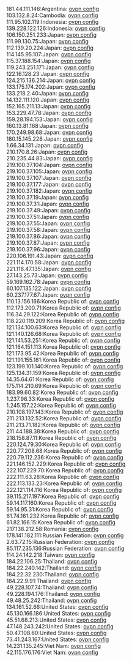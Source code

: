 181.44.111.146:Argentina: [ovpn config](vpn/181_44_111_146.ovpn)  
103.132.8.24:Cambodia: [ovpn config](vpn/103_132_8_24.ovpn)  
111.95.102.119:Indonesia: [ovpn config](vpn/111_95_102_119.ovpn)  
139.228.122.126:Indonesia: [ovpn config](vpn/139_228_122_126.ovpn)  
106.150.251.233:Japan: [ovpn config](vpn/106_150_251_233.ovpn)  
111.99.130.75:Japan: [ovpn config](vpn/111_99_130_75.ovpn)  
112.139.20.224:Japan: [ovpn config](vpn/112_139_20_224.ovpn)  
114.145.95.107:Japan: [ovpn config](vpn/114_145_95_107.ovpn)  
115.37.188.154:Japan: [ovpn config](vpn/115_37_188_154.ovpn)  
119.243.251.171:Japan: [ovpn config](vpn/119_243_251_171.ovpn)  
122.16.128.23:Japan: [ovpn config](vpn/122_16_128_23.ovpn)  
124.215.136.214:Japan: [ovpn config](vpn/124_215_136_214.ovpn)  
133.175.174.202:Japan: [ovpn config](vpn/133_175_174_202.ovpn)  
133.218.2.40:Japan: [ovpn config](vpn/133_218_2_40.ovpn)  
14.132.111.120:Japan: [ovpn config](vpn/14_132_111_120.ovpn)  
152.165.211.13:Japan: [ovpn config](vpn/152_165_211_13.ovpn)  
153.229.47.78:Japan: [ovpn config](vpn/153_229_47_78.ovpn)  
159.28.194.153:Japan: [ovpn config](vpn/159_28_194_153.ovpn)  
160.13.81.168:Japan: [ovpn config](vpn/160_13_81_168.ovpn)  
170.249.98.68:Japan: [ovpn config](vpn/170_249_98_68.ovpn)  
180.15.145.228:Japan: [ovpn config](vpn/180_15_145_228.ovpn)  
1.66.34.131:Japan: [ovpn config](vpn/1_66_34_131.ovpn)  
210.170.8.26:Japan: [ovpn config](vpn/210_170_8_26.ovpn)  
210.235.44.83:Japan: [ovpn config](vpn/210_235_44_83.ovpn)  
219.100.37.104:Japan: [ovpn config](vpn/219_100_37_104.ovpn)  
219.100.37.105:Japan: [ovpn config](vpn/219_100_37_105.ovpn)  
219.100.37.107:Japan: [ovpn config](vpn/219_100_37_107.ovpn)  
219.100.37.177:Japan: [ovpn config](vpn/219_100_37_177.ovpn)  
219.100.37.182:Japan: [ovpn config](vpn/219_100_37_182.ovpn)  
219.100.37.19:Japan: [ovpn config](vpn/219_100_37_19.ovpn)  
219.100.37.31:Japan: [ovpn config](vpn/219_100_37_31.ovpn)  
219.100.37.49:Japan: [ovpn config](vpn/219_100_37_49.ovpn)  
219.100.37.51:Japan: [ovpn config](vpn/219_100_37_51.ovpn)  
219.100.37.55:Japan: [ovpn config](vpn/219_100_37_55.ovpn)  
219.100.37.58:Japan: [ovpn config](vpn/219_100_37_58.ovpn)  
219.100.37.86:Japan: [ovpn config](vpn/219_100_37_86.ovpn)  
219.100.37.87:Japan: [ovpn config](vpn/219_100_37_87.ovpn)  
219.100.37.96:Japan: [ovpn config](vpn/219_100_37_96.ovpn)  
220.106.191.43:Japan: [ovpn config](vpn/220_106_191_43.ovpn)  
221.114.170.58:Japan: [ovpn config](vpn/221_114_170_58.ovpn)  
221.118.47.135:Japan: [ovpn config](vpn/221_118_47_135.ovpn)  
27.143.25.73:Japan: [ovpn config](vpn/27_143_25_73.ovpn)  
59.169.162.78:Japan: [ovpn config](vpn/59_169_162_78.ovpn)  
60.107.135.122:Japan: [ovpn config](vpn/60_107_135_122.ovpn)  
60.237.177.67:Japan: [ovpn config](vpn/60_237_177_67.ovpn)  
110.13.156.166:Korea Republic of: [ovpn config](vpn/110_13_156_166.ovpn)  
112.173.200.71:Korea Republic of: [ovpn config](vpn/112_173_200_71.ovpn)  
116.34.29.122:Korea Republic of: [ovpn config](vpn/116_34_29_122.ovpn)  
118.220.119.209:Korea Republic of: [ovpn config](vpn/118_220_119_209.ovpn)  
121.134.100.63:Korea Republic of: [ovpn config](vpn/121_134_100_63.ovpn)  
121.140.126.68:Korea Republic of: [ovpn config](vpn/121_140_126_68.ovpn)  
121.141.53.251:Korea Republic of: [ovpn config](vpn/121_141_53_251.ovpn)  
121.164.151.113:Korea Republic of: [ovpn config](vpn/121_164_151_113.ovpn)  
121.173.95.42:Korea Republic of: [ovpn config](vpn/121_173_95_42.ovpn)  
121.191.155.181:Korea Republic of: [ovpn config](vpn/121_191_155_181.ovpn)  
123.199.101.140:Korea Republic of: [ovpn config](vpn/123_199_101_140.ovpn)  
125.134.31.159:Korea Republic of: [ovpn config](vpn/125_134_31_159.ovpn)  
14.35.64.61:Korea Republic of: [ovpn config](vpn/14_35_64_61.ovpn)  
175.114.210.69:Korea Republic of: [ovpn config](vpn/175_114_210_69.ovpn)  
183.99.60.82:Korea Republic of: [ovpn config](vpn/183_99_60_82.ovpn)  
1.237.96.33:Korea Republic of: [ovpn config](vpn/1_237_96_33.ovpn)  
1.245.157.22:Korea Republic of: [ovpn config](vpn/1_245_157_22.ovpn)  
210.108.197.143:Korea Republic of: [ovpn config](vpn/210_108_197_143.ovpn)  
211.213.132.52:Korea Republic of: [ovpn config](vpn/211_213_132_52.ovpn)  
211.213.71.182:Korea Republic of: [ovpn config](vpn/211_213_71_182.ovpn)  
211.44.188.38:Korea Republic of: [ovpn config](vpn/211_44_188_38.ovpn)  
218.158.87.11:Korea Republic of: [ovpn config](vpn/218_158_87_11.ovpn)  
220.124.79.30:Korea Republic of: [ovpn config](vpn/220_124_79_30.ovpn)  
220.77.208.68:Korea Republic of: [ovpn config](vpn/220_77_208_68.ovpn)  
220.79.112.236:Korea Republic of: [ovpn config](vpn/220_79_112_236.ovpn)  
221.146.152.229:Korea Republic of: [ovpn config](vpn/221_146_152_229.ovpn)  
222.107.229.70:Korea Republic of: [ovpn config](vpn/222_107_229_70.ovpn)  
222.111.63.28:Korea Republic of: [ovpn config](vpn/222_111_63_28.ovpn)  
222.113.133.23:Korea Republic of: [ovpn config](vpn/222_113_133_23.ovpn)  
222.121.114.116:Korea Republic of: [ovpn config](vpn/222_121_114_116.ovpn)  
39.115.217.197:Korea Republic of: [ovpn config](vpn/39_115_217_197.ovpn)  
59.14.117.160:Korea Republic of: [ovpn config](vpn/59_14_117_160.ovpn)  
59.14.95.31:Korea Republic of: [ovpn config](vpn/59_14_95_31.ovpn)  
61.74.161.232:Korea Republic of: [ovpn config](vpn/61_74_161_232.ovpn)  
61.82.166.15:Korea Republic of: [ovpn config](vpn/61_82_166_15.ovpn)  
217.138.212.58:Romania: [ovpn config](vpn/217_138_212_58.ovpn)  
178.141.182.111:Russian Federation: [ovpn config](vpn/178_141_182_111.ovpn)  
2.63.72.15:Russian Federation: [ovpn config](vpn/2_63_72_15.ovpn)  
85.117.235.136:Russian Federation: [ovpn config](vpn/85_117_235_136.ovpn)  
114.24.142.218:Taiwan: [ovpn config](vpn/114_24_142_218.ovpn)  
184.22.106.25:Thailand: [ovpn config](vpn/184_22_106_25.ovpn)  
184.22.240.142:Thailand: [ovpn config](vpn/184_22_240_142.ovpn)  
184.22.32.230:Thailand: [ovpn config](vpn/184_22_32_230.ovpn)  
184.22.9.91:Thailand: [ovpn config](vpn/184_22_9_91.ovpn)  
49.228.107.74:Thailand: [ovpn config](vpn/49_228_107_74.ovpn)  
49.228.194.176:Thailand: [ovpn config](vpn/49_228_194_176.ovpn)  
49.48.25.242:Thailand: [ovpn config](vpn/49_48_25_242.ovpn)  
134.161.52.66:United States: [ovpn config](vpn/134_161_52_66.ovpn)  
45.130.166.186:United States: [ovpn config](vpn/45_130_166_186.ovpn)  
45.51.68.213:United States: [ovpn config](vpn/45_51_68_213.ovpn)  
47.148.243.242:United States: [ovpn config](vpn/47_148_243_242.ovpn)  
50.47.108.60:United States: [ovpn config](vpn/50_47_108_60.ovpn)  
73.41.243.167:United States: [ovpn config](vpn/73_41_243_167.ovpn)  
14.231.135.245:Viet Nam: [ovpn config](vpn/14_231_135_245.ovpn)  
42.115.176.176:Viet Nam: [ovpn config](vpn/42_115_176_176.ovpn)  
